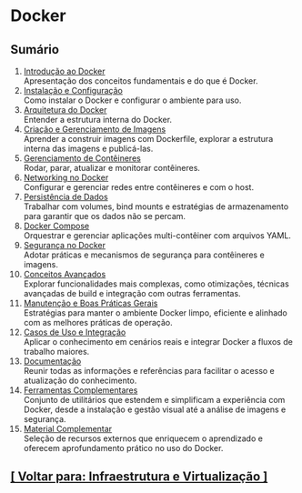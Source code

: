 # Docker

<!--
TODO:
- Criar um exemplo prático — como uma analogia com uma receita de bolo — que utilize Dockerfile, imagens e contêineres
- Em relação às seções: a seção "Boas Práticas" requer um certo domínio do assunto. Acho interessante incluir, mais ao final do tema, uma seção "Dificuldades Enfrentadas", destacando situações vivenciadas e como foram superadas.
- Template: limitar o número de linhas por arquivo? Aproximadamente 50 linhas máximas?
- Template: definir o modelo para tabelas, padronizar a seção "Exemplos" e criar um documento explicando a estrutura hierárquica do repositório (há uma estrutura bem definida em study-resource/2025-06-30.md)
- Acredito ser necessário antecipar a categoria Sistemas Operacionais, devido a seções como "Kernel"
-->

## Sumário

01. <a id="introducao-docker">[Introdução ao Docker](./1-introducao-docker/introducao-docker.md)</a>  
    Apresentação dos conceitos fundamentais e do que é Docker.
02. <a id="instalacao-configuracao">[Instalação e Configuração](./2-instalacao-configuracao/instalacao-configuracao.md)</a>  
    Como instalar o Docker e configurar o ambiente para uso.
03. <a id="arquitetura-docker">[Arquitetura do Docker](./3-arquitetura-docker/arquitetura-docker.md)</a>  
    Entender a estrutura interna do Docker.
04. <a id="criacao-gerenciamento-imagens">[Criação e Gerenciamento de Imagens](./4-criacao-gerenciamento-imagens/criacao-gerenciamento-imagens.md)</a>  
    Aprender a construir imagens com Dockerfile, explorar a estrutura interna das imagens e publicá-las.
05. <a id="gerenciamento-conteineres">[Gerenciamento de Contêineres](./5-gerenciamento-conteineres/gerenciamento-conteineres.md)</a>  
    Rodar, parar, atualizar e monitorar contêineres.
06. <a id="networking-docker">[Networking no Docker](./6-networking-docker/networking-docker.md)</a>  
    Configurar e gerenciar redes entre contêineres e com o host.
07. <a id="persistencia-dados">[Persistência de Dados](./7-persistencia-dados/persistencia-dados.md)</a>  
    Trabalhar com volumes, bind mounts e estratégias de armazenamento para garantir que os dados não se percam.
08. <a id="docker-compose">[Docker Compose](./8-docker-compose/docker-compose.md)</a>  
    Orquestrar e gerenciar aplicações multi-contêiner com arquivos YAML.
09. <a id="seguranca-docker">[Segurança no Docker](./9-seguranca-docker/seguranca-docker.md)</a>  
    Adotar práticas e mecanismos de segurança para contêineres e imagens.
10. <a id="conceitos-avancados">[Conceitos Avançados](./10-conceitos-avancados/conceitos-avancados.md)</a>  
    Explorar funcionalidades mais complexas, como otimizações, técnicas avançadas de build e integração com outras ferramentas.
11. <a id="manutencao-boas-praticas-gerais">[Manutenção e Boas Práticas Gerais](./11-manutencao-boas-praticas-gerais/manutencao-boas-praticas-gerais.md)</a>  
    Estratégias para manter o ambiente Docker limpo, eficiente e alinhado com as melhores práticas de operação.
12. <a id="casos-uso-integracao">[Casos de Uso e Integração](./12-casos-uso-integracao/casos-uso-integracao.md)</a>  
    Aplicar o conhecimento em cenários reais e integrar Docker a fluxos de trabalho maiores.
13. <a id="documentacao">[Documentação](./13-documentacao/documentacao.md)</a>  
    Reunir todas as informações e referências para facilitar o acesso e atualização do conhecimento.
14. <a id="ferramentas-complementares">[Ferramentas Complementares](./14-ferramentas-complementares/ferramentas-complementares.md)</a>  
    Conjunto de utilitários que estendem e simplificam a experiência com Docker, desde a instalação e gestão visual até a análise de imagens e segurança.
15. <a id="material-complementar">[Material Complementar](./15-material-complementar/material-complementar.md)</a>  
    Seleção de recursos externos que enriquecem o aprendizado e oferecem aprofundamento prático no uso do Docker.

## [[ Voltar para: Infraestrutura e Virtualização ]](../infraestrutura-virtualizacao.md#docker)